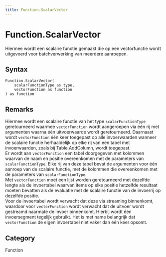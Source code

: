 ```yaml
---
title: Function.ScalarVector
---
```


# Function.ScalarVector


Hiermee wordt een scalaire functie gemaakt die op een vectorfunctie wordt uitgevoerd voor batchverwerking van meerdere aanroepen.


## Syntax

```powerquery
Function.ScalarVector(
    scalarFunctionType as type,
    vectorFunction as function
) as function
```


## Remarks

Hiermee wordt een scalaire functie van het type <code>scalarFunctionType</code> geretourneerd waarmee <code>vectorFunction</code> wordt aangeroepen via één rij met argumenten waarna één uitvoerwaarde wordt geretourneerd. Daarnaast wordt <code>vectorFunction</code> één keer toegepast op alle invoerwaarden wanneer de scalaire functie herhaaldelijk op elke rij van een tabel met invoerwaarden, zoals bij Table.AddColumn, wordt toegepast.<br />Er wordt aan <code>vectorFunction</code> een tabel doorgegeven met kolommen waarvan de naam en positie overeenkomen met de parameters van <code>scalarFunctionType</code>. Elke rij van deze tabel bevat de argumenten voor één aanroep van de scalaire functie, met de kolommen die overeenkomen met de parameters van <code>scalarFunctionType</code>.<br />Met <code>vectorFunction</code> moet een lijst worden geretourneerd met dezelfde lengte als de invoertabel waarvan items op elke positie hetzelfde resultaat moeten bevatten als de evaluatie met de scalaire functie van de invoerrij op dezelfde positie.<br />Voor de invoertabel wordt verwacht dat deze via streaming binnenkomt, waardoor voor <code>vectorFunction</code> wordt verwacht dat de uitvoer wordt gestreamd naarmate de invoer binnenkomt. Hierbij wordt één invoersegment tegelijk gebruikt. Het is met name belangrijk dat <code>vectorFunction</code> de eigen invoertabel niet vaker dan één keer opsomt.<br />



## Category
Function
